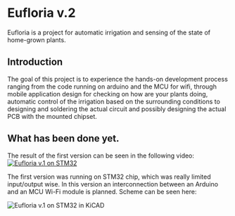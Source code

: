 # Eufloria v.2
Eufloria is a project for automatic irrigation and sensing of the state of home-grown plants.

## Introduction
The goal of this project is to experience the hands-on development process ranging from the code running on arduino and the MCU for wifi, through mobile application design for checking on how are your plants doing, automatic control of the irrigation based on the surrounding conditions to designing and soldering the actual circuit and possibly designing the actual PCB with the mounted chipset.

## What has been done yet.
The result of the first version can be seen in the following video:
[![Eufloria v.1 on STM32](https://i.imgur.com/QEbxguM.png)](https://www.youtube.com/watch?v=mrgRaGwNv90 "Eufloria v.1 on STM32")

The first version was running on STM32 chip, which was really limited input/output wise. In this version an interconnection between an Arduino and an MCU Wi-Fi module is planned.
Scheme can be seen here:

![Eufloria v.1 on STM32 in KiCAD](https://i.imgur.com/grU0Chy.png)


